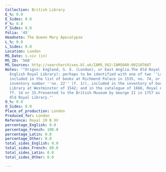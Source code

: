 ```yaml
---
Collection: British Library
E_%: 0.0
E_Sides: 0.0
F_%: 0.0
F_Sides: 0.0
Folia: '45'
Headnote: The Queen Mary Apocalypse
L_%: 0.0
L_Sides: 0.0
Location: London
MS_Date: s.xiv (in)
MS_ID: '568'
MS_Sources: http://searcharchives.bl.uk/IAMS_VU2:IAMS040-002107607
Notes: '"Origin: England, S. E. (London), or East Anglia.The Old Royal Library (the
  English Royal Library): perhaps to be identified with one of two ''Lapocalipse''
  included in the list of books at Richmond Palace in 1535, no. 74, or 96; Westminster
  inventory number ''no. 22'' (f. 1r), included in the inventory of books in the Upper
  Library at Westminster of 1542; and in the catalogue of 1666, Royal Appendix 71,
  ff. 14 or 15.Presented to the British Museum by George II in 1757 as part of the
  Old Royal Library."'
O_%: 0.0
O_Sides: 0.0
Place_of_production: London
Produced_for: London
Reference: Royal 19 B XV
percentage_English: 0.0
percentage_French: 100.0
percentage_Latin: 0.0
percentage_Other: 0.0
total_sides_English: 0.0
total_sides_French: 89.0
total_sides_Latin: 0.0
total_sides_Other: 0.0

---
```

